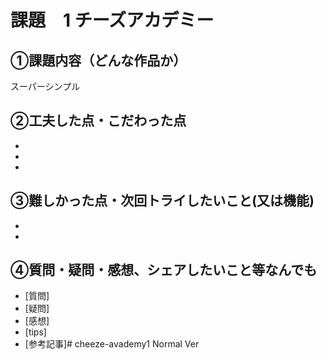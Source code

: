 # 課題　1 チーズアカデミー

## ①課題内容（どんな作品か）
スーパーシンプル

## ②工夫した点・こだわった点
- 
- 
- 

## ③難しかった点・次回トライしたいこと(又は機能)
- 
- 

## ④質問・疑問・感想、シェアしたいこと等なんでも
- [質問]
- [疑問]
- [感想]
- [tips]
- [参考記事]# cheeze-avademy1
Normal Ver

